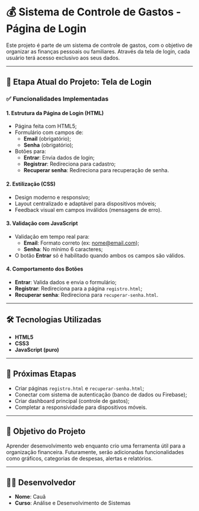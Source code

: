 # 💰 Sistema de Controle de Gastos - Página de Login

Este projeto é parte de um sistema de controle de gastos, com o objetivo de organizar as finanças pessoais ou familiares. Através da tela de login, cada usuário terá acesso exclusivo aos seus dados.

---

## 🚧 Etapa Atual do Projeto: Tela de Login

### ✅ Funcionalidades Implementadas

#### 1. **Estrutura da Página de Login (HTML)**
- Página feita com HTML5;
- Formulário com campos de:
  - **Email** (obrigatório);
  - **Senha** (obrigatório);
- Botões para:
  - **Entrar**: Envia dados de login;
  - **Registrar**: Redireciona para cadastro;
  - **Recuperar senha**: Redireciona para recuperação de senha.

#### 2. **Estilização (CSS)**
- Design moderno e responsivo;
- Layout centralizado e adaptável para dispositivos móveis;
- Feedback visual em campos inválidos (mensagens de erro).

#### 3. **Validação com JavaScript**
- Validação em tempo real para:
  - **Email**: Formato correto (ex: nome@email.com);
  - **Senha**: No mínimo 6 caracteres;
- O botão **Entrar** só é habilitado quando ambos os campos são válidos.
  
#### 4. **Comportamento dos Botões**
- **Entrar**: Valida dados e envia o formulário;
- **Registrar**: Redireciona para a página `registro.html`;
- **Recuperar senha**: Redireciona para `recuperar-senha.html`.

---

## 🛠 Tecnologias Utilizadas
- **HTML5**
- **CSS3**
- **JavaScript (puro)**

---

## 📌 Próximas Etapas
- Criar páginas `registro.html` e `recuperar-senha.html`;
- Conectar com sistema de autenticação (banco de dados ou Firebase);
- Criar dashboard principal (controle de gastos);
- Completar a responsividade para dispositivos móveis.

---

## 🧠 Objetivo do Projeto
Aprender desenvolvimento web enquanto crio uma ferramenta útil para a organização financeira. Futuramente, serão adicionadas funcionalidades como gráficos, categorias de despesas, alertas e relatórios.

---

## 👨‍💻 Desenvolvedor
- **Nome**: Cauã
- **Curso**: Análise e Desenvolvimento de Sistemas

